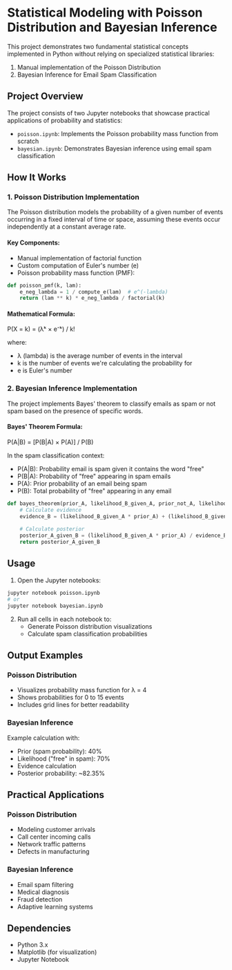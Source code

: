 # Statistical Modeling with Poisson Distribution and Bayesian Inference

This project demonstrates two fundamental statistical concepts implemented in Python without relying on specialized statistical libraries:

1. Manual implementation of the Poisson Distribution
2. Bayesian Inference for Email Spam Classification

## Project Overview

The project consists of two Jupyter notebooks that showcase practical applications of probability and statistics:

- `poisson.ipynb`: Implements the Poisson probability mass function from scratch
- `bayesian.ipynb`: Demonstrates Bayesian inference using email spam classification

## How It Works

### 1. Poisson Distribution Implementation

The Poisson distribution models the probability of a given number of events occurring in a fixed interval of time or space, assuming these events occur independently at a constant average rate.

#### Key Components:

- Manual implementation of factorial function
- Custom computation of Euler's number (e)
- Poisson probability mass function (PMF):

```python
def poisson_pmf(k, lam):
    e_neg_lambda = 1 / compute_e(lam)  # e^(-lambda)
    return (lam ** k) * e_neg_lambda / factorial(k)
```

#### Mathematical Formula:
P(X = k) = (λᵏ × e⁻ᵏ) / k!

where:
- λ (lambda) is the average number of events in the interval
- k is the number of events we're calculating the probability for
- e is Euler's number

### 2. Bayesian Inference Implementation

The project implements Bayes' theorem to classify emails as spam or not spam based on the presence of specific words.

#### Bayes' Theorem Formula:
P(A|B) = [P(B|A) × P(A)] / P(B)

In the spam classification context:
- P(A|B): Probability email is spam given it contains the word "free"
- P(B|A): Probability of "free" appearing in spam emails
- P(A): Prior probability of an email being spam
- P(B): Total probability of "free" appearing in any email

```python
def bayes_theorem(prior_A, likelihood_B_given_A, prior_not_A, likelihood_B_given_not_A):
    # Calculate evidence
    evidence_B = (likelihood_B_given_A * prior_A) + (likelihood_B_given_not_A * prior_not_A)
    
    # Calculate posterior
    posterior_A_given_B = (likelihood_B_given_A * prior_A) / evidence_B
    return posterior_A_given_B
```

## Usage

1. Open the Jupyter notebooks:
```bash
jupyter notebook poisson.ipynb
# or
jupyter notebook bayesian.ipynb
```

2. Run all cells in each notebook to:
   - Generate Poisson distribution visualizations
   - Calculate spam classification probabilities

## Output Examples

### Poisson Distribution
- Visualizes probability mass function for λ = 4
- Shows probabilities for 0 to 15 events
- Includes grid lines for better readability

### Bayesian Inference
Example calculation with:
- Prior (spam probability): 40%
- Likelihood ("free" in spam): 70%
- Evidence calculation
- Posterior probability: ~82.35%

## Practical Applications

### Poisson Distribution
- Modeling customer arrivals
- Call center incoming calls
- Network traffic patterns
- Defects in manufacturing

### Bayesian Inference
- Email spam filtering
- Medical diagnosis
- Fraud detection
- Adaptive learning systems

## Dependencies
- Python 3.x
- Matplotlib (for visualization)
- Jupyter Notebook